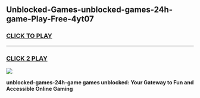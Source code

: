 
## Unblocked-Games-unblocked-games-24h-game-Play-Free-4yt07
<h3>
<a href="https://premium76.site?title=unblocked-games-24h-game&ref=10A">CLICK TO PLAY</a></h3>
<hr>

<h3>
<a href="https://premium76.site?title=unblocked-games-24h-game&ref=10A">CLICK 2 PLAY</a>
  
</h3>

<a href="https://premium76.site?title=unblocked-games-24h-game&ref=10A"><img src="https://clearcache.store/games.png"></a>


**unblocked-games-24h-game games unblocked: Your Gateway to Fun and Accessible Online Gaming**
